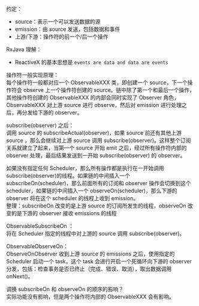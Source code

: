 约定：
* source：表示一个可以发送数据的源
* emission：由 source 发送，包括数据和事件
* 上游/下游：操作符的前一个/后一个操作

RxJava 理解：
* ReactiveX 的基本思想是 `events are data and data are events`


操作符一般实现原理：   
每个操作符一般都对应一个 ObservableXXX 类，即创建一个
source，下一个操作符会 observe 上一个操作符创建的
source。链中除了第一个和最后一个操作，其他操作符创建的 ObservableXXX
的内部会同时实现了 Observer 角色，ObservableXXX 对上游 source 进行
observe，然后对 emission 进行处理之后，再分发给下游的 observer。

subscribe(observer) 之后：   
调用 source 的 subscribeActual(observer)，如果 source 前还有其他上游
source ，那么会继续对上游 source 调用
subscribe(observer)。这样整个订阅关系就建立了起来，当第一个 source 开始
emit 之后，经过所有操作符内部的 observer 处理，最后结果发送到一开始
subscribe(observer) 的 observer。

如果没有指定任何 Scheduler，那么所有操作都是执行在一开始调用
subscribe(observer)的线程。如果链的中间插入一个
subscribeOn(scheduler)，那么前面所有的订阅和 observer 操作会切换到这个
scheduler，如果链的中间插入一个 observeOn(scheduler)，那么下游的
observer 将在这个 scheduler 的线程上收到 emission。  
整理：subscribeOn 改变的是上游 source 的订阅所发生的线程，observeOn
改变的是下游的 observer 接收 emissions 的线程   

ObservableSubscribeOn ：  
将在 Scheduler 指定的线程中对上游的 source 调用 subscribe(observer)。

ObservableObserveOn：  
ObserveOnObserver 收到上游 source 的 emissions 之后，使用指定的
Scheduler 启动一个 task，这个 task 会进行开启一个死循环向下游的 observer
分发，包括：检查事务是否已终止（完成、错误、取消），取出数据调用
onNext()。

调换 subscribeOn 和 observeOn 的顺序的影响？    
实际功能没有影响，但是两个操作符内部的 ObservableXXX 会有影响。

